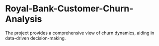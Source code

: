 # Royal-Bank-Customer-Churn-Analysis
The project provides a comprehensive view of churn dynamics, aiding in data-driven decision-making.
